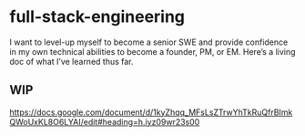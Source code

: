 # full-stack-engineering
I want to level-up myself to become a senior SWE and provide confidence in my own technical abilities to become a founder, PM, or EM. Here’s a living doc of what I’ve learned thus far.

## WIP
https://docs.google.com/document/d/1kyZhqq_MFsLsZTrwYhTkRuQfrBImkQWoUxKL8O6LYAI/edit#heading=h.iyz09wr23s00
